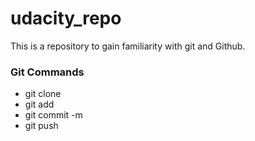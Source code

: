 # udacity_repo
This is a repository to gain familiarity with git and Github.


### Git Commands
* git clone 
* git add
* git commit -m
* git push